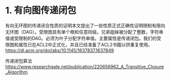 # 1. 有向图传递闭包














有向无环图的传递闭合性质的证明本文提出了一些性质正式正确性证明限制有限向无环图（DAG）。受限图具有单个根和任意同级。兄弟姐妹被分配了整数，字符串值或受限制的DAG。必须为叶子分配字符串值。主要属性是传递闭包。我们的受限图和属性已在ACL2中正式化，并且已经准备了ACL2书籍以供重复使用。
https://dl.acm.org/doi/abs/10.1145/1637837.1637849


传递闭包算法
https://www.researchgate.net/publication/220656962_A_Transitive_Closure_Algorithm








